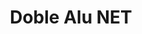 ---
title: Doble Alu NET
steps:
  - stepText: Se presenta el rollo en el mismo sentido que las chapas de la cubierta. Se coloca el segundo rollo paralelo al primero superponiendo los solapes para hacer la unión por termosoldado.
    stepImage: https://res.cloudinary.com/isolant-cloudinary/image/upload/f_auto,q_auto:good/website-2021/instructions/doble-alu-net/isolant-aislantes-linea-galpones-y-tinglados-doble-alu-net-paso-a-paso-colocacion-1.jpg
  - stepText: Se puede termosoldar rollo a rollo sobre la estructura o unir varios rollos en el piso y luego colocarlos, ahorrando tiempo de instalación.
    stepImage: https://res.cloudinary.com/isolant-cloudinary/image/upload/f_auto,q_auto:good/website-2021/instructions/doble-alu-net/isolant-aislantes-linea-galpones-y-tinglados-doble-alu-net-paso-a-paso-colocacion-2.jpg
  - stepText: La membrana se fija conjuntamente con la chapa, con tornillos autoperforantes o ganchos. Gracias a la memoria elástica del material, la espuma se cierra en el punto de fijación, impidiendo el pasaje de agua o vapor.
    stepImage: https://res.cloudinary.com/isolant-cloudinary/image/upload/f_auto,q_auto:good/website-2021/instructions/doble-alu-net/isolant-aislantes-linea-galpones-y-tinglados-doble-alu-net-paso-a-paso-colocacion-3.jpg
  - stepText: Se continúa con el ciclo hasta completar la totalidad de la cubierta. También se puede aislar tabiques y paredes con la membrana.
    stepImage: https://res.cloudinary.com/isolant-cloudinary/image/upload/f_auto,q_auto:good/website-2021/instructions/doble-alu-net/isolant-aislantes-linea-galpones-y-tinglados-doble-alu-net-paso-a-paso-colocacion-4.jpg
  - stepText: Es obligatorio para el uso de chapa U 45, T 101 o chapa plana similar, en las Zonas Bioclimáticas I, II y III (Argentina) y países Sub -Tropicales y Tropicales, el uso de perfil rectangular de 25x50 mm o un listón de madera de 2” x 1” para garantizar la vida útil del material.
    stepImage: https://res.cloudinary.com/isolant-cloudinary/image/upload/f_auto,q_auto:good/website-2021/instructions/doble-alu-net/isolant-aislantes-linea-galpones-y-tinglados-doble-alu-net-paso-a-paso-colocacion-5.jpg
---